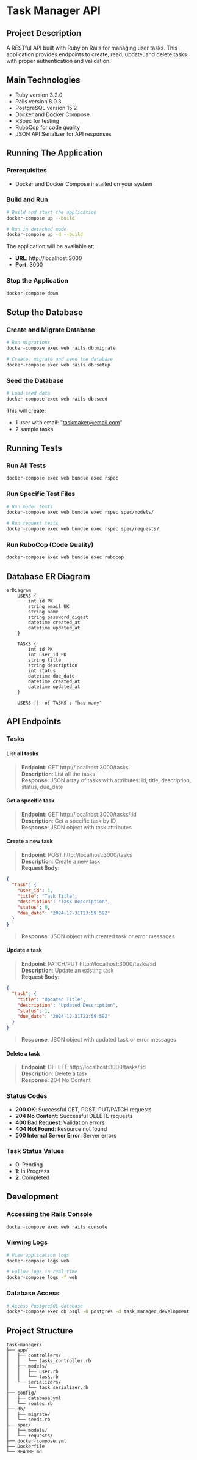 # Task Manager API

## Project Description

A RESTful API built with Ruby on Rails for managing user tasks. This application provides endpoints to create, read, update, and delete tasks with proper authentication and validation.

## Main Technologies

* Ruby version 3.2.0
* Rails version 8.0.3
* PostgreSQL version 15.2
* Docker and Docker Compose
* RSpec for testing
* RuboCop for code quality
* JSON API Serializer for API responses

## Running The Application

### Prerequisites
- Docker and Docker Compose installed on your system

### Build and Run
```bash
# Build and start the application
docker-compose up --build

# Run in detached mode
docker-compose up -d --build
```

The application will be available at:
- **URL**: http://localhost:3000
- **Port**: 3000

### Stop the Application
```bash
docker-compose down
```

## Setup the Database

### Create and Migrate Database
```bash
# Run migrations
docker-compose exec web rails db:migrate

# Create, migrate and seed the database
docker-compose exec web rails db:setup
```

### Seed the Database
```bash
# Load seed data
docker-compose exec web rails db:seed
```

This will create:
- 1 user with email: "taskmaker@email.com"
- 2 sample tasks

## Running Tests

### Run All Tests
```bash
docker-compose exec web bundle exec rspec
```

### Run Specific Test Files
```bash
# Run model tests
docker-compose exec web bundle exec rspec spec/models/

# Run request tests
docker-compose exec web bundle exec rspec spec/requests/
```

### Run RuboCop (Code Quality)
```bash
docker-compose exec web bundle exec rubocop
```

## Database ER Diagram

```mermaid
erDiagram
    USERS {
        int id PK
        string email UK
        string name
        string password_digest
        datetime created_at
        datetime updated_at
    }
    
    TASKS {
        int id PK
        int user_id FK
        string title
        string description
        int status
        datetime due_date
        datetime created_at
        datetime updated_at
    }
    
    USERS ||--o{ TASKS : "has many"
```

## API Endpoints

### Tasks

#### List all tasks
> **Endpoint**: GET http://localhost:3000/tasks  
> **Description**: List all the tasks  
> **Response**: JSON array of tasks with attributes: id, title, description, status, due_date

#### Get a specific task
> **Endpoint**: GET http://localhost:3000/tasks/:id  
> **Description**: Get a specific task by ID  
> **Response**: JSON object with task attributes

#### Create a new task
> **Endpoint**: POST http://localhost:3000/tasks  
> **Description**: Create a new task  
> **Request Body**:
```json
{
  "task": {
    "user_id": 1,
    "title": "Task Title",
    "description": "Task Description",
    "status": 0,
    "due_date": "2024-12-31T23:59:59Z"
  }
}
```
> **Response**: JSON object with created task or error messages

#### Update a task
> **Endpoint**: PATCH/PUT http://localhost:3000/tasks/:id  
> **Description**: Update an existing task  
> **Request Body**:
```json
{
  "task": {
    "title": "Updated Title",
    "description": "Updated Description",
    "status": 1,
    "due_date": "2024-12-31T23:59:59Z"
  }
}
```
> **Response**: JSON object with updated task or error messages

#### Delete a task
> **Endpoint**: DELETE http://localhost:3000/tasks/:id  
> **Description**: Delete a task  
> **Response**: 204 No Content

### Status Codes

- **200 OK**: Successful GET, POST, PUT/PATCH requests
- **204 No Content**: Successful DELETE requests
- **400 Bad Request**: Validation errors
- **404 Not Found**: Resource not found
- **500 Internal Server Error**: Server errors

### Task Status Values

- **0**: Pending
- **1**: In Progress
- **2**: Completed

## Development

### Accessing the Rails Console
```bash
docker-compose exec web rails console
```

### Viewing Logs
```bash
# View application logs
docker-compose logs web

# Follow logs in real-time
docker-compose logs -f web
```

### Database Access
```bash
# Access PostgreSQL database
docker-compose exec db psql -U postgres -d task_manager_development
```

## Project Structure

```
task-manager/
├── app/
│   ├── controllers/
│   │   └── tasks_controller.rb
│   ├── models/
│   │   ├── user.rb
│   │   └── task.rb
│   └── serializers/
│       └── task_serializer.rb
├── config/
│   ├── database.yml
│   └── routes.rb
├── db/
│   ├── migrate/
│   └── seeds.rb
├── spec/
│   ├── models/
│   └── requests/
├── docker-compose.yml
├── Dockerfile
└── README.md
```